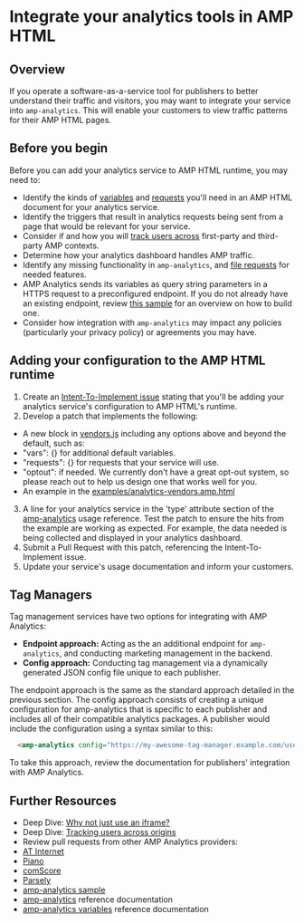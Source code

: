 # Integrate your analytics tools in AMP HTML

## Overview

If you operate a software-as-a-service tool for publishers to better understand their traffic and visitors, you may want to integrate your service into `amp-analytics`. This will enable your customers to view traffic patterns for their AMP HTML pages.

## Before you begin

Before you can add your analytics service to AMP HTML runtime, you may need to:
* Identify the kinds of [variables](analytics-vars.md) and [requests](amp-analytics.md#requests) you'll need in an AMP HTML document for your analytics service.
* Identify the triggers that result in analytics requests being sent from a page that would be relevant for your service.
* Consider if and how you will [track users across](cross-origin-tracking.md) first-party and third-party AMP contexts.
* Determine how your analytics dashboard handles AMP traffic.
* Identify any missing functionality in `amp-analytics`, and [file requests](https://github.com/ampproject/amphtml/issues/new) for needed features.
* AMP Analytics sends its variables as query string parameters in a HTTPS request to a preconfigured endpoint.  If you do not already have an existing endpoint, review [this sample](https://github.com/ampproject/amp-publisher-sample#amp-analytics-sample) for an overview on how to build one.  
* Consider how integration with `amp-analytics` may impact any policies (particularly your privacy policy) or agreements you may have.

## Adding your configuration to the AMP HTML runtime

1. Create an [Intent-To-Implement issue](../../CONTRIBUTING.md#contributing-features) stating that you'll be adding your analytics service's configuration to AMP HTML's runtime.
2. Develop a patch that implements the following:
 * A new block in [vendors.js](0.1/vendors.js) including any options above and beyond the default, such as:
  * "vars": {} for additional default variables.
  * "requests": {} for requests that your service will use.
  * "optout": if needed.  We currently don't have a great opt-out system, so please reach out to help us design one that works well for you.
 * An example in the [examples/analytics-vendors.amp.html](../examples/analytics-vendors.amp.html)
3. A line for your analytics service in the 'type' attribute section of the [amp-analytics](amp-analytics.md) usage reference.
Test the patch to ensure the hits from the example are working as expected.  For example, the data needed is being collected and displayed in your analytics dashboard.
4. Submit a Pull Request with this patch, referencing the Intent-To-Implement issue.
5. Update your service's usage documentation and inform your customers.


## Tag Managers

Tag management services have two options for integrating with AMP Analytics:

* **Endpoint approach:** Acting as the an additional endpoint for `amp-analytics`, and conducting marketing management in the backend.
* **Config approach:** Conducting tag management via a dynamically generated JSON config file unique to each publisher.

The endpoint approach is the same as the standard approach detailed in the previous section.  The config approach consists of creating a unique configuration for amp-analytics that is specific to each publisher and includes all of their compatible analytics packages.  A publisher would include the configuration using a syntax similar to this: 

```html
  <amp-analytics config="https://my-awesome-tag-manager.example.com/user-id.json">
```

To take this approach, review the documentation for publishers' integration with AMP Analytics.

## Further Resources
* Deep Dive: [Why not just use an iframe?](why-not-iframe.md)
* Deep Dive: [Tracking users across origins](cross-origin-tracking.md)
* Review pull requests from other AMP Analytics providers:
 * [AT Internet](https://github.com/ampproject/amphtml/pull/1672)
 * [Piano](https://github.com/ampproject/amphtml/pull/1652)
 * [comScore](https://github.com/ampproject/amphtml/pull/1608)
 * [Parsely](https://github.com/ampproject/amphtml/pull/1595)
* [amp-analytics sample](https://github.com/ampproject/amp-publisher-sample#amp-analytics-sample)
* [amp-analytics](amp-analytics.md) reference documentation
* [amp-analytics variables](analytics-vars.md) reference documentation
